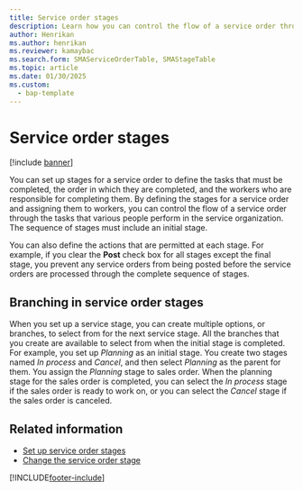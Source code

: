 ```yaml
---
title: Service order stages  
description: Learn how you can control the flow of a service order through the tasks that various people perform in the service organization.
author: Henrikan
ms.author: henrikan
ms.reviewer: kamaybac
ms.search.form: SMAServiceOrderTable, SMAStageTable
ms.topic: article
ms.date: 01/30/2025
ms.custom: 
  - bap-template
---
```


# Service order stages

[!include [banner](../includes/banner.md)]

You can set up stages for a service order to define the tasks that must be completed, the order in which they are completed, and the workers who are responsible for completing them. By defining the stages for a service order and assigning them to workers, you can control the flow of a service order through the tasks that various people perform in the service organization. The sequence of stages must include an initial stage.

You can also define the actions that are permitted at each stage. For example, if you clear the **Post** check box for all stages except the final stage, you prevent any service orders from being posted before the service orders are processed through the complete sequence of stages.

## Branching in service order stages

When you set up a service stage, you can create multiple options, or branches, to select from for the next service stage. All the branches that you create are available to select from when the initial stage is completed. For example, you set up *Planning* as an initial stage. You create two stages named *In process* and *Cancel*, and then select *Planning* as the parent for them. You assign the *Planning* stage to sales order. When the planning stage for the sales order is completed, you can select the *In process* stage if the sales order is ready to work on, or you can select the *Cancel* stage if the sales order is canceled.

## Related information

- [Set up service order stages](set-up-service-order-stages.md)
- [Change the service order stage](change-service-order-stage.md)

[!INCLUDE[footer-include](../../includes/footer-banner.md)]
